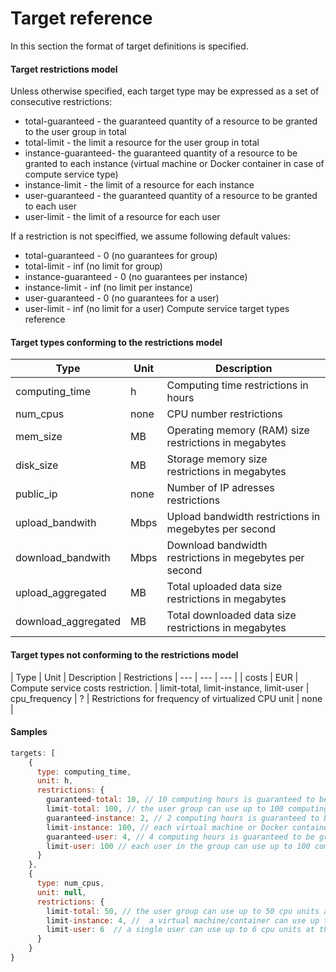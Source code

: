  # Target reference


In this section the format of target definitions is specified. 

#### Target restrictions model


Unless otherwise specified, each target type may be expressed as a set of consecutive restrictions:
* total-guaranteed  - the guaranteed quantity of a resource to be granted to the user group in total  
* total-limit  - the limit a resource for the user group in total  
* instance-guaranteed- the guaranteed quantity of a resource to be granted to each instance (virtual machine or Docker container in case of compute service type)
* instance-limit - the limit of a resource for each instance
* user-guaranteed - the guaranteed quantity of a resource to be granted to each user
* user-limit  - the limit of a resource for each user


If a restriction is not speciffied, we assume following default values:
* total-guaranteed -  0 (no guarantees for group)
* total-limit - inf (no limit for group)
* instance-guaranteed - 0 (no guarantees per instance)
* instance-limit - inf (no limit per instance)
* user-guaranteed - 0 (no guarantees for a user)
* user-limit  - inf (no limit for a user)
Compute service target types reference


#### Target types conforming to the restrictions model

| Type | Unit | Description |
| --- | --- | --- |
| computing_time | h | Computing time restrictions in hours |
| num_cpus | none | CPU number restrictions
| mem_size | MB |  Operating memory (RAM) size restrictions in megabytes
| disk_size | MB |  Storage memory size restrictions in megabytes
| public_ip | none |  Number of IP adresses restrictions
| upload_bandwith | Mbps |  Upload bandwidth restrictions in megebytes per second
| download_bandwith | Mbps |  Download bandwidth restrictions in megebytes per second
| upload_aggregated | MB |  Total uploaded data size restrictions in megabytes
| download_aggregated | MB |  Total downloaded data size restrictions in megabytes

#### Target types not conforming to the restrictions model

| Type | Unit | Description | Restrictions
| --- | --- | --- |
| costs | EUR |  Compute service costs restriction. | limit-total, limit-instance, limit-user
| cpu_frequency | ? |  Restrictions for frequency of virtualized CPU unit | none |


#### Samples
```javascript
targets: [
    {
      type: computing_time,
      unit: h,
      restrictions: {    
        guaranteed-total: 10, // 10 computing hours is guaranteed to be granted to the user group
        limit-total: 100, // the user group can use up to 100 computing hours
        guaranteed-instance: 2, // 2 computing hours is guaranteed to be granted to each virtual machine or Docker container (instance)
        limit-instance: 100, // each virtual machine or Docker container (instance) can use up to 100 computing hours
        guaranteed-user: 4, // 4 computing hours is guaranteed to be granted to each user belonging to the group (across all instances owned by the user)
        limit-user: 100 // each user in the group can use up to 100 computing hours (in this case each user can use the whole computing time quota of a group)
      }
    },
    {
      type: num_cpus,
      unit: null,
      restrictions: {    
        limit-total: 50, // the user group can use up to 50 cpu units at the same time
        limit-instance: 4, //  a virtual machine/container can use up to 4 cpu units at the same time
        limit-user: 6  // a single user can use up to 6 cpu units at the same time
      }
    }
}
```
